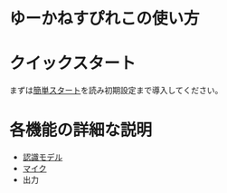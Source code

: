 # ゆーかねすぴれこの使い方

# クイックスタート
まずは[簡単スタート](KANTAN.md)を読み初期設定まで導入してください。

# 各機能の詳細な説明
- [認識モデル](recognition-model.md)
- [マイク](mic.md)
- 出力


